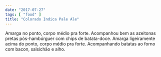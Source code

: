 ```yaml
---
date: "2017-07-27"
tags: [ "food" ]
title: "Colorado Indica Pale Ale"
---
```

Amarga no ponto, corpo médio pra forte. Acompanhou bem as azeitonas pretas pós-hambúrguer com chips de batata-doce. Amarga ligeiramente acima do ponto, corpo médio pra forte. Acompanhando batatas ao forno com bacon, salsichão e alho.
